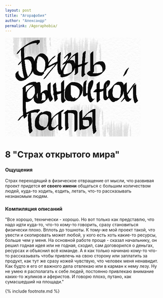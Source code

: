 ```yaml
---
layout: post
title: "Агорафобия"
author: "Александр"
permalink: /Agoraphobia/
---
```

!["Боязнь рыночной толпы"](/_img/8.jpg)
# 8 "Страх открытого мира"

### Ощущения
Страх переходящий в физическое отвращение от мысли, что развивая проект придется **от своего имени** общаться с большим количеством людей, куда-то ходить, ездить, летать, что-то рассказывать незнакомым людям. 

### Компиляция описаний
"Все хорошо, технически - хорошо. Но вот только как представлю, что надо идти куда-то, что-то кому-то говорить, сразу становиться физически плохо. Вплоть до тошноты. К тому-же мой проект такой, что увести и скопировать может любой, у кого есть хоть какие-то ресурсы, больше чем у меня. На основной работе проще - сказал начальнику, он решил годная идея или не годная, сходил, сам договорился о деньгах, ресурсах и объяснил всё команде. А я как только начинаю кому-то что-то рассказывать чтобы привлечь на свою сторону или заплатить за продукт, как тут же сразу кожей чувствую, что человек меня ненавидит. Как будто я его от важного дела отвлекаю или в карман к нему лезу. Ну не умею я располагать к себе людей, постоянно привлекаю внимание каких-то жуликов и аферистов. И говорю плохо, путано, как сумасшедший на площади."

{% include footnote.md %}
